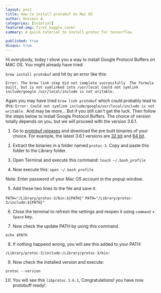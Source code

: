 ```yaml
---
layout: post
title: How to install protobuf on Mac OS
author: Hussain A.
categories: [tutorial]
featured-img: first_kaggle_cover
summary: A quick tutorial to install protoc for tensorflow

published: true
disqus: true 
---
```





Hi everybody, today i show you a way to install Google Protocol Buffers on MAC OS. You might already have tried:

`brew install protobuf` and hit by an error like this:

`Error: The brew link step did not complete successfully 
The formula built, but is not symlinked into /usr/local
Could not symlink include/google
/usr/local/include is not writable. `

Again you may have tried `brew link protobuf` which could probably lead to this: `Error: Could not symlink include/google/usr/local/include is not writable.` And may be more... But if you still can't get the luck. Then follow the steps below to install Google Protocol Buffers. The choice of version totally depends on you, but we will proceed with the version 3.6.1.

1) Go to [protobuf releases] and download the pre built binaries of your choice. For example, the latest 3.6.1 versions are [32 bit] and [64 bit].

2) Extract the binaries in a folder named `protoc-3`. Copy and paste this folder to the Library folder.

3) Open Terminal and execute this command:
`touch ~/.bash_profile`

4) Now execute this: 
`open ~/.bash_profile`



Note: Enter password of your Mac OS account in the popup window.

5) Add these two lines to the file and save it.

`PATH="/Library/protoc-3/bin:${PATH}"`
`PATH="/Library/protoc-3/include:${PATH}"`

6) Close the terminal to refresh the settings and reopen it using `command` + `Space` key.

7) Now check the update PATH by using this command.

`echo $PATH`

8) If nothing happend wrong, you will see this added to your PATH:

`/Library/protoc-3/include:/Library/protoc-3/bin:`

9) Now check the installed version and execute:

`protoc --version`

10) You will see this `libprotoc 3.6.1`, Congratulations! you have now protobuff ready!.



            
            




[protobuf releases]:https://github.com/google/protobuf/releases
[32 bit]:https://github.com/google/protobuf/releases/download/v3.6.1/protoc-3.6.1-osx-x86_32.zip
[64 bit]:https://github.com/google/protobuf/releases/download/v3.6.1/protoc-3.6.1-osx-x86_64.zip
[tutorial]:https://github.com/py2ai/py2ai.github.io/blob/master/blog/index.html
